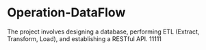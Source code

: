 # Operation-DataFlow
The project involves designing a database, performing ETL (Extract, Transform, Load), and establishing a RESTful API.
11111
